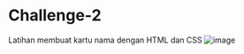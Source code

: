 # Challenge-2

Latihan membuat kartu nama dengan HTML dan CSS
![image](https://github.com/user-attachments/assets/f16bb549-c4cf-43a9-8468-74e6ef1308ac)
